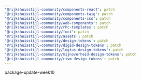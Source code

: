```yaml
---
'@rijkshuisstijl-community/components-react': patch
'@rijkshuisstijl-community/components-twig': patch
'@rijkshuisstijl-community/components-css': patch
'@rijkshuisstijl-community/web-components': patch
'@rijkshuisstijl-community/rhc-templates': patch
'@rijkshuisstijl-community/font': patch
'@rijkshuisstijl-community/assets': patch
'@rijkshuisstijl-community/design-tokens': patch
'@rijkshuisstijl-community/digid-design-tokens': patch
'@rijkshuisstijl-community/logius-design-tokens': patch
'@rijkshuisstijl-community/mijnoverheid-design-tokens': patch
'@rijkshuisstijl-community/rivm-design-tokens': patch
---
```


package-update-week10
